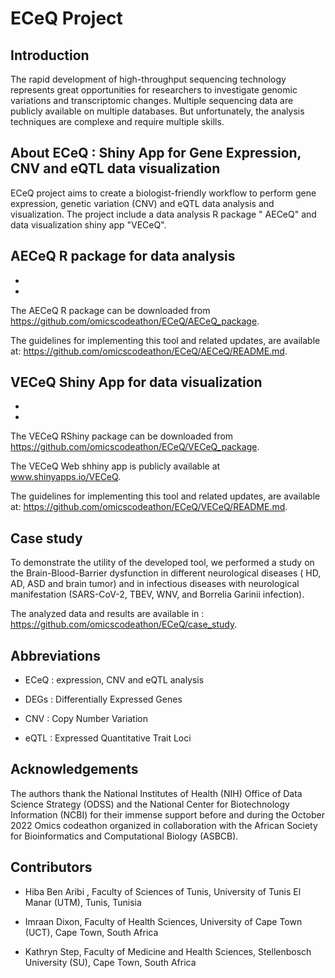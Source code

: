 # ECeQ Project

## Introduction
The rapid development of high-throughput sequencing technology represents great opportunities for researchers to investigate genomic variations and transcriptomic changes. Multiple sequencing data are publicly available on multiple databases. But unfortunately, the analysis techniques are complexe and require multiple skills. 

## About ECeQ : Shiny App for Gene Expression, CNV and eQTL data visualization
ECeQ project aims to create a biologist-friendly workflow to perform gene expression, genetic variation (CNV) and eQTL data analysis and  visualization.
The project include a data analysis R package " AECeQ" and data visualization shiny app "VECeQ".

## AECeQ R package for data analysis
- 
- 

The AECeQ R package can be downloaded from  https://github.com/omicscodeathon/ECeQ/AECeQ_package. 

The guidelines for implementing this tool and related updates, are available at:  https://github.com/omicscodeathon/ECeQ/AECeQ/README.md.

## VECeQ Shiny App for data visualization
- 
- 

The VECeQ RShiny package can be downloaded from  https://github.com/omicscodeathon/ECeQ/VECeQ_package. 

The VECeQ Web shhiny app  is publicly available at www.shinyapps.io/VECeQ.

The guidelines for implementing this tool and related updates, are available at:  https://github.com/omicscodeathon/ECeQ/VECeQ/README.md.

## Case study
To demonstrate the utility of the developed tool, we performed a study on the Brain-Blood-Barrier dysfunction in different neurological diseases ( HD, AD, ASD and  brain tumor) and in infectious diseases with neurological manifestation (SARS-CoV-2, TBEV, WNV, and Borrelia Garinii infection).

The analyzed data and results are available in : https://github.com/omicscodeathon/ECeQ/case_study.

## Abbreviations
- ECeQ : expression, CNV and eQTL analysis 

- DEGs : Differentially Expressed Genes

- CNV : Copy Number Variation

- eQTL : Expressed Quantitative Trait Loci

## Acknowledgements
The authors thank the National Institutes of Health (NIH) Office of Data Science Strategy (ODSS) and the National Center for Biotechnology Information (NCBI) for their immense support before and during the October 2022 Omics codeathon organized in collaboration with the African Society for Bioinformatics and Computational Biology (ASBCB).

## Contributors

- Hiba Ben Aribi , Faculty of Sciences of Tunis, University of Tunis El Manar (UTM), Tunis, Tunisia

- Imraan Dixon, Faculty of Health Sciences, University of Cape Town (UCT), Cape Town, South Africa 

- Kathryn Step, Faculty of Medicine and Health Sciences, Stellenbosch University (SU), Cape Town, South Africa
